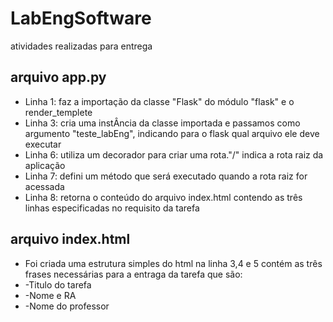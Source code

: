 # LabEngSoftware
atividades realizadas para entrega


## arquivo app.py

* Linha 1: faz a importação da classe "Flask" do módulo "flask" e o render_templete
* Linha 3: cria uma instÂncia da classe importada e passamos como argumento "teste_labEng", indicando para o flask
qual arquivo ele deve executar
* Linha 6: utiliza um decorador para criar uma rota."/" indica a rota raiz da aplicação
* Linha 7: defini um método que será executado quando a rota raiz for acessada
* Linha 8: retorna o conteúdo do arquivo index.html contendo as três linhas especificadas no requisito da tarefa

## arquivo index.html
* Foi criada uma estrutura simples do html
na linha 3,4 e 5 contém as três frases necessárias para a entraga da tarefa que são:
* -Titulo do tarefa
* -Nome e RA
* -Nome do professor
